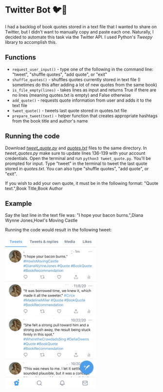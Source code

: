 # Twitter Bot 🐦🤖 
I had a backlog of book quotes stored in a text file that I wanted to share on Twitter, but I didn't want to manually copy and paste each one. Naturally, I decided to automate this task via the Twitter API. I used Python's *Tweepy* library to accomplish this.


## Functions
* ```request_user_input()``` - type one of the following in the command line: "tweet", "shuffle quotes", "add quote", or "exit"
* ```shuffle_quotes()``` - shuffles quotes currently stored in text file (I sometimes do this after adding a lot of new quotes from the same book)
* ```is_file_empty(lines)``` - takes lines as input and returns True if there are no lines (meaning quotes.txt is empty) and False otherwise
* ```add_quote()``` - requests quote information from user and adds it to the text file
* ```tweet_quote()``` - tweets last quote stored in quotes.txt file
* ```prepare_tweet(text)``` - helper function that creates appropriate hashtags from the book title and author's name


## Running the code
Download [*tweet_quote.py*](tweet_quote.py) and [*quotes.txt*](quotes.txt) files to the same directory. In *tweet_quotes.py* make sure to update lines 136-139 with your account credentials. Open the terminal and run ```python3 tweet_quote.py```. You'll be prompted for input. Type "tweet" in the terminal to tweet the last quote stored in *quotes.txt*. You can also type "shuffle quotes", "add quote", or "exit".

If you wish to add your own quote, it must be in the following format: "Quote text.",Book Title,Book Author


## Example
Say the last line in the text file was: "I hope your bacon burns.",Diana Wynne Jones,Howl's Moving Castle

Running the code would result in the following tweet:

<img src="tweet.jpg" width = 300> 
